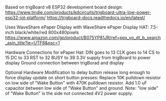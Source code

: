 Based on trigBoard v8 ESP32 development board design:
https://www.tindie.com/products/kdcircuits/trigboard-ultra-low-power-esp32-iot-platform/
https://trigboard-docs.readthedocs.io/en/latest/

Uses WaveShare ePaper Display with WaveShare ePaper Display HAT:
7.5-inch black/white/red 800x480pixels
https://www.amazon.com/gp/product/B075YP81JR/ref=ppx_yo_dt_b_search_asin_title?ie=UTF8&psc=1

Hardware Connections for ePaper Hat:
DIN goes to 13
CLK goes to 14
CS to 15
DC to 33
RST to 32
BUSY to 39
3.3V supply from trigBoard to power display
Ground connection between trigBorad and display

Optional Hardware Modification to delay button release long enough to force display update on short button presses:
Replace 10K pulldown resistor on low side of "Wake Button" with 470K pulldown resistor.
Add 1.0 uF capacitor between low side of "Wake Button" and ground.
Note: "low side" of "Wake Button" is the side not connected 4V2 power supply.
